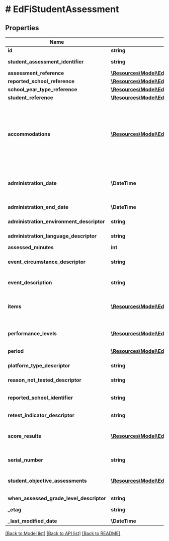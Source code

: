 # # EdFiStudentAssessment

## Properties

Name | Type | Description | Notes
------------ | ------------- | ------------- | -------------
**id** | **string** |  | [optional]
**student_assessment_identifier** | **string** | A unique number or alphanumeric code assigned to an assessment administered to a student. |
**assessment_reference** | [**\Resources\Model\EdFiAssessmentReference**](EdFiAssessmentReference.md) |  |
**reported_school_reference** | [**\Resources\Model\EdFiSchoolReference**](EdFiSchoolReference.md) |  | [optional]
**school_year_type_reference** | [**\Resources\Model\EdFiSchoolYearTypeReference**](EdFiSchoolYearTypeReference.md) |  | [optional]
**student_reference** | [**\Resources\Model\EdFiStudentReference**](EdFiStudentReference.md) |  |
**accommodations** | [**\Resources\Model\EdFiStudentAssessmentAccommodation[]**](EdFiStudentAssessmentAccommodation.md) | An unordered collection of studentAssessmentAccommodations. The specific type of special variation used in how an examination is presented, how it is administered, or how the test taker is allowed to respond. This generally refers to changes that do not substantially alter what the examination measures. The proper use of accommodations does not substantially change academic level or performance criteria. | [optional]
**administration_date** | **\DateTime** | The date and time an assessment was completed by the student. The use of ISO-8601 formats with a timezone designator (UTC or time offset) is recommended in order to prevent ambiguity due to time zones. | [optional]
**administration_end_date** | **\DateTime** | The date and time an assessment administration ended. | [optional]
**administration_environment_descriptor** | **string** | The environment in which the test was administered. | [optional]
**administration_language_descriptor** | **string** | The language in which an assessment is written and/or administered. | [optional]
**assessed_minutes** | **int** | Reported time student was assessed in minutes. | [optional]
**event_circumstance_descriptor** | **string** | An unusual event occurred during the administration of the assessment. This could include fire alarm, student became ill, etc. | [optional]
**event_description** | **string** | Describes special events that occur before during or after the assessment session that may impact use of results. | [optional]
**items** | [**\Resources\Model\EdFiStudentAssessmentItem[]**](EdFiStudentAssessmentItem.md) | An unordered collection of studentAssessmentItems. The student&#39;s response to an assessment item and the item-level scores such as correct, incorrect, or met standard. | [optional]
**performance_levels** | [**\Resources\Model\EdFiStudentAssessmentPerformanceLevel[]**](EdFiStudentAssessmentPerformanceLevel.md) | An unordered collection of studentAssessmentPerformanceLevels. The performance level(s) achieved for the student assessment. | [optional]
**period** | [**\Resources\Model\EdFiStudentAssessmentPeriod**](EdFiStudentAssessmentPeriod.md) |  | [optional]
**platform_type_descriptor** | **string** | The platform with which the assessment was delivered to the student during the assessment session. | [optional]
**reason_not_tested_descriptor** | **string** | The primary reason student is not tested. | [optional]
**reported_school_identifier** | **string** | A reported school identifier for the school the enrollment at the time of the assessment used when the assigned SchoolId is not known by the assessment vendor. | [optional]
**retest_indicator_descriptor** | **string** | Indicator if the test was a retake. | [optional]
**score_results** | [**\Resources\Model\EdFiStudentAssessmentScoreResult[]**](EdFiStudentAssessmentScoreResult.md) | An unordered collection of studentAssessmentScoreResults. A meaningful score or statistical expression of the performance of an individual. The results can be expressed as a number, percentile, range, level, etc. | [optional]
**serial_number** | **string** | The unique number for the assessment form or answer document. | [optional]
**student_objective_assessments** | [**\Resources\Model\EdFiStudentAssessmentStudentObjectiveAssessment[]**](EdFiStudentAssessmentStudentObjectiveAssessment.md) | An unordered collection of studentAssessmentStudentObjectiveAssessments. The student&#39;s score and/or performance levels earned for an objective assessment. | [optional]
**when_assessed_grade_level_descriptor** | **string** | The grade level of a student when assessed. | [optional]
**_etag** | **string** | A unique system-generated value that identifies the version of the resource. | [optional]
**_last_modified_date** | **\DateTime** | The date and time the resource was last modified. | [optional]

[[Back to Model list]](../../README.md#models) [[Back to API list]](../../README.md#endpoints) [[Back to README]](../../README.md)
